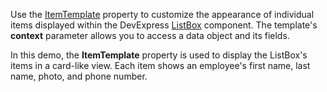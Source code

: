 Use the [ItemTemplate](https://docs.devexpress.com/Blazor/DevExpress.Blazor.DxListBox-2.ItemTemplate) property to customize the appearance of individual items displayed within the DevExpress [ListBox](https://docs.devexpress.com/Blazor/DevExpress.Blazor.DxListBox-2) component. The template's **context** parameter allows you to access a data object and its fields.

In this demo, the **ItemTemplate** property is used to display the ListBox's items in a card-like view. Each item shows an employee's first name, last name, photo, and phone number.
